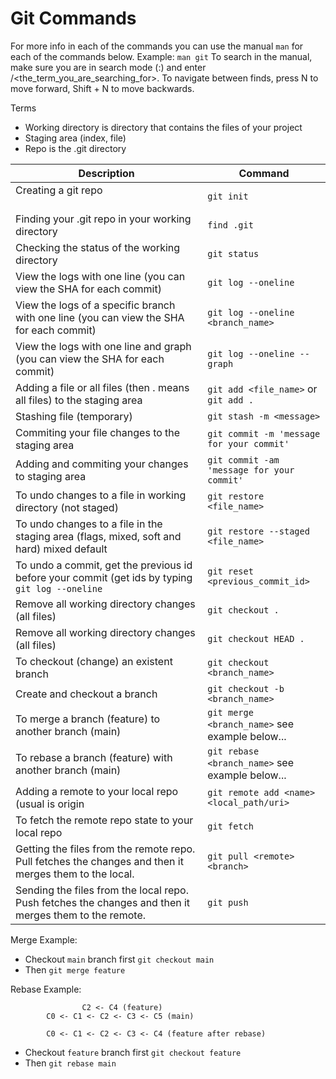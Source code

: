 # Git Commands

For more info in each of the commands you can use the manual ```man```  for each of the commands below.
Example: ```man git```
To search in the manual, make sure you are in search mode (:) and enter /<the_term_you_are_searching_for>.  To navigate between finds, press N to move forward, Shift + N to move backwards.

Terms
- Working directory is directory that contains the files of your project
- Staging area (index, file)
- Repo is the .git directory

| Description                                                                                                  | Command                                                                   |
| ------------------------------------------------------------------------------------------------------------ | ------------------------------------------------------------------------- |
| Creating a git repo                                                                                          | ```git init```                                                            |
| Finding your .git repo in your working directory                                                             | ```find .git```                                                           |
| Checking the status of the working directory                                                                 | ```git status```                                                          |
| View the logs with one line (you can view the SHA for each commit)                                           | ```git log --oneline```                                                   |
| View the logs of a specific branch with one line (you can view the SHA for each commit)                      | ```git log --oneline <branch_name>```                                     |
| View the logs with one line and graph (you can view the SHA for each commit)                                 | ```git log --oneline --graph```                                           |
| Adding a file or all files (then . means all files) to the staging area                                      | ```git add <file_name>``` or ```git add .```                              |
| Stashing file (temporary)                                                                                    | ```git stash -m <message>```                                              |
| Commiting your file changes to the staging area                                                              | ```git commit -m 'message for your commit'```                             |
| Adding and commiting your changes to staging area                                                            | ```git commit -am 'message for your commit'```                             |
| To undo changes to a file in working directory (not staged)                                                  | ```git restore <file_name>```                                             |
| To undo changes to a file in the staging area (flags, mixed, soft and hard) mixed default                    | ```git restore --staged <file_name>```                                    |
| To undo a commit, get the previous id before your commit (get ids by typing `git log --oneline`              | ```git reset <previous_commit_id>```                                      |
| Remove all working directory changes (all files)                                                             | ```git checkout .```                                                      |
| Remove all working directory changes (all files)                                                             | ```git checkout HEAD .```                                                 |
| To checkout (change) an existent branch                                                                      | ```git checkout <branch_name>```                                          |
| Create and checkout a branch                                                                                 | ```git checkout -b <branch_name>```                                       |
| To merge a branch (feature) to another branch (main)                                                         | ```git merge <branch_name>```  see example below...                       |
| To rebase a branch (feature) with another branch (main)                                                      | ```git rebase <branch_name>``` see example below...                       |
| Adding a remote to your local repo (usual <name> is origin                                                   | ```git remote add <name> <local_path/uri>```                              |
| To fetch the remote repo state to your local repo                                                            | ```git fetch```                                                           |
| Getting the files from the remote repo. Pull fetches the changes and then it merges them to the local.       | ```git pull <remote> <branch>```                                          |
| Sending the files from the local repo. Push fetches the changes and then it merges them to the remote.       | ```git push```                                                            |

Merge Example:
 + Checkout `main` branch first ```git checkout main``` 
 + Then ```git merge feature```

   
Rebase Example:

                    C2 <- C4 (feature)
            C0 <- C1 <- C2 <- C3 <- C5 (main)

            C0 <- C1 <- C2 <- C3 <- C4 (feature after rebase)

  + Checkout `feature` branch first ```git checkout feature```
  + Then ```git rebase main```





